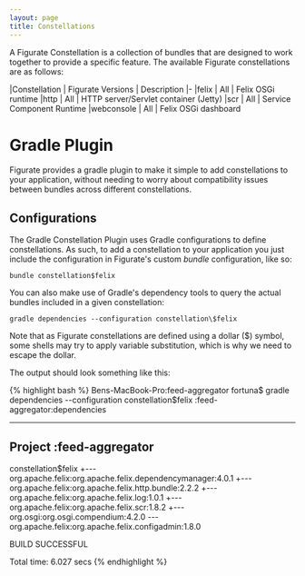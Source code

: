 ```yaml
---
layout: page
title: Constellations
---
```

A Figurate Constellation is a collection of bundles that are designed to work together to provide a specific feature.
The available Figurate constellations are as follows:

|Constellation   | Figurate Versions | Description
|-
|felix           | All               | Felix OSGi runtime
|http            | All               | HTTP server/Servlet container (Jetty)
|scr             | All               | Service Component Runtime
|webconsole      | All               | Felix OSGi dashboard

# Gradle Plugin

Figurate provides a gradle plugin to make it simple to add constellations to your application, without needing to
worry about compatibility issues between bundles across different constellations.

## Configurations

The Gradle Constellation Plugin uses Gradle configurations to define constellations. As such, to add a constellation
to your application you just include the configuration in Figurate's custom *bundle* configuration, like so:

`bundle constellation$felix`

You can also make use of Gradle's dependency tools to query the actual bundles included in a given constellation:

`gradle dependencies --configuration constellation\$felix`

Note that as Figurate constellations are defined using a dollar ($) symbol, some shells may try to apply variable
substitution, which is why we need to escape the dollar.

The output should look something like this:

{% highlight bash %}
Bens-MacBook-Pro:feed-aggregator fortuna$ gradle dependencies --configuration constellation\$felix
:feed-aggregator:dependencies

------------------------------------------------------------
Project :feed-aggregator
------------------------------------------------------------

constellation$felix
+--- org.apache.felix:org.apache.felix.dependencymanager:4.0.1
+--- org.apache.felix:org.apache.felix.http.bundle:2.2.2
+--- org.apache.felix:org.apache.felix.log:1.0.1
+--- org.apache.felix:org.apache.felix.scr:1.8.2
+--- org.osgi:org.osgi.compendium:4.2.0
\--- org.apache.felix:org.apache.felix.configadmin:1.8.0

BUILD SUCCESSFUL

Total time: 6.027 secs
{% endhighlight %}

